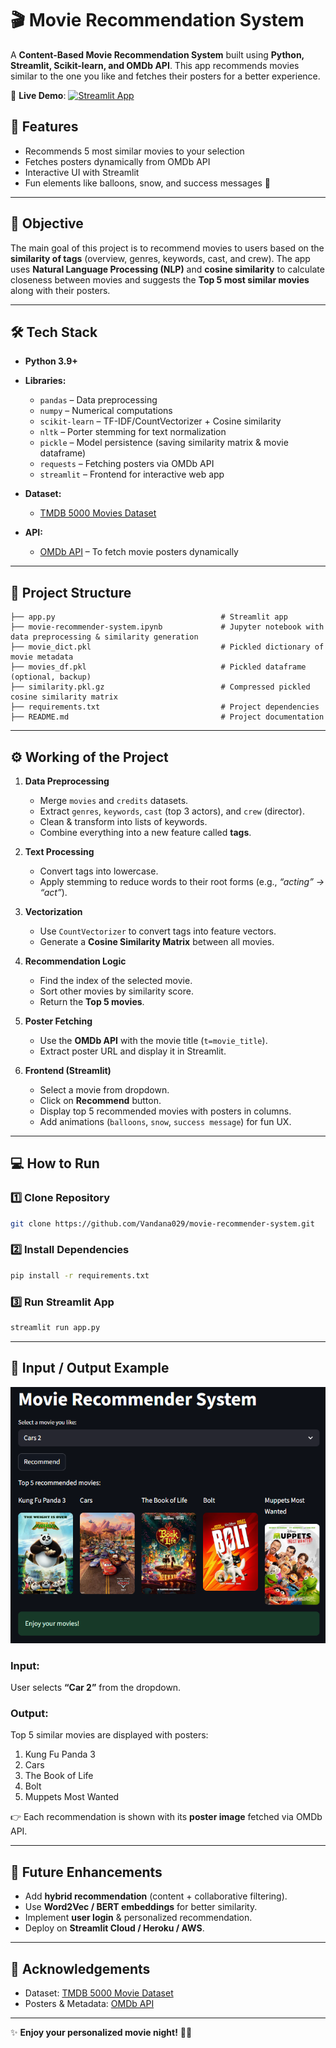 # 🎬 Movie Recommendation System

A **Content-Based Movie Recommendation System** built using **Python, Streamlit, Scikit-learn, and OMDb API**. This app recommends movies similar to the one you like and fetches their posters for a better experience.

🚀 **Live Demo**: [![Streamlit App](https://static.streamlit.io/badges/streamlit_badge_black_white.svg)](https://just-movie-recommender-system.streamlit.app/)

## 📌 Features
- Recommends 5 most similar movies to your selection
- Fetches posters dynamically from OMDb API
- Interactive UI with Streamlit
- Fun elements like balloons, snow, and success messages 🎉

---

## 📌 Objective

The main goal of this project is to recommend movies to users based on the **similarity of tags** (overview, genres, keywords, cast, and crew). The app uses **Natural Language Processing (NLP)** and **cosine similarity** to calculate closeness between movies and suggests the **Top 5 most similar movies** along with their posters.

---

## 🛠️ Tech Stack

* **Python 3.9+**
* **Libraries:**

  * `pandas` – Data preprocessing
  * `numpy` – Numerical computations
  * `scikit-learn` – TF-IDF/CountVectorizer + Cosine similarity
  * `nltk` – Porter stemming for text normalization
  * `pickle` – Model persistence (saving similarity matrix & movie dataframe)
  * `requests` – Fetching posters via OMDb API
  * `streamlit` – Frontend for interactive web app
* **Dataset:**

  * [TMDB 5000 Movies Dataset](https://www.kaggle.com/datasets/tmdb/tmdb-movie-metadata)
  
* **API:**

  * [OMDb API](http://www.omdbapi.com/) – To fetch movie posters dynamically 

---

## 📂 Project Structure

```
├── app.py                                     # Streamlit app
├── movie-recommender-system.ipynb             # Jupyter notebook with data preprocessing & similarity generation
├── movie_dict.pkl                             # Pickled dictionary of movie metadata
├── movies_df.pkl                              # Pickled dataframe (optional, backup)
├── similarity.pkl.gz                          # Compressed pickled cosine similarity matrix
├── requirements.txt                           # Project dependencies
├── README.md                                  # Project documentation
```

---

## ⚙️ Working of the Project

1. **Data Preprocessing**

   * Merge `movies` and `credits` datasets.
   * Extract `genres`, `keywords`, `cast` (top 3 actors), and `crew` (director).
   * Clean & transform into lists of keywords.
   * Combine everything into a new feature called **tags**.

2. **Text Processing**

   * Convert tags into lowercase.
   * Apply stemming to reduce words to their root forms (e.g., *“acting” → “act”*).

3. **Vectorization**

   * Use `CountVectorizer` to convert tags into feature vectors.
   * Generate a **Cosine Similarity Matrix** between all movies.

4. **Recommendation Logic**

   * Find the index of the selected movie.
   * Sort other movies by similarity score.
   * Return the **Top 5 movies**.

5. **Poster Fetching**

   * Use the **OMDb API** with the movie title (`t=movie_title`).
   * Extract poster URL and display it in Streamlit.

6. **Frontend (Streamlit)**

   * Select a movie from dropdown.
   * Click on **Recommend** button.
   * Display top 5 recommended movies with posters in columns.
   * Add animations (`balloons`, `snow`, `success message`) for fun UX.

---

## 💻 How to Run

### 1️⃣ Clone Repository

```bash
git clone https://github.com/Vandana029/movie-recommender-system.git
```

### 2️⃣ Install Dependencies

```bash
pip install -r requirements.txt
```

### 3️⃣ Run Streamlit App

```bash
streamlit run app.py
```

---

## 🎯 Input / Output Example

![alt text](image.png)

### Input:

User selects **“Car 2”** from the dropdown.

### Output:

Top 5 similar movies are displayed with posters:

1. Kung Fu Panda 3
2. Cars
3. The Book of Life
4. Bolt
5. Muppets Most Wanted

👉 Each recommendation is shown with its **poster image** fetched via OMDb API.

---

## 🚀 Future Enhancements

* Add **hybrid recommendation** (content + collaborative filtering).
* Use **Word2Vec / BERT embeddings** for better similarity.
* Implement **user login** & personalized recommendation.
* Deploy on **Streamlit Cloud / Heroku / AWS**.

---

## 🙌 Acknowledgements

* Dataset: [TMDB 5000 Movie Dataset](https://www.kaggle.com/datasets/tmdb/tmdb-movie-metadata)
* Posters & Metadata: [OMDb API](http://www.omdbapi.com/)

---

✨ **Enjoy your personalized movie night!** 🍿🎥
